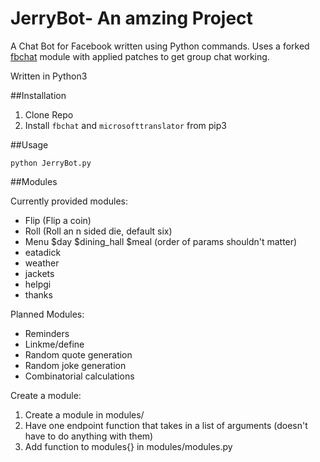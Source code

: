 # JerryBot- An amzing Project

A Chat Bot for Facebook written using Python commands.  Uses a forked [fbchat](https://pypi.python.org/pypi/fbchat/) module with applied patches to get group chat working.

Written in Python3

##Installation

1. Clone Repo
2. Install `fbchat` and `microsofttranslator` from pip3


##Usage

`python JerryBot.py`

##Modules

Currently provided modules:
 * Flip (Flip a coin)
 * Roll (Roll an n sided die, default six)
 * Menu $day $dining_hall $meal (order of params shouldn't matter)
 * eatadick 
 * weather
 * jackets
 * helpgi
 * thanks
 
Planned Modules:
 * Reminders
 * Linkme/define
 * Random quote generation
 * Random joke generation
 * Combinatorial calculations
 
Create a module:

1. Create a module in modules/
2. Have one endpoint function that takes in a list of arguments (doesn't have to do anything with them)
3. Add function to modules{} in modules/modules.py

